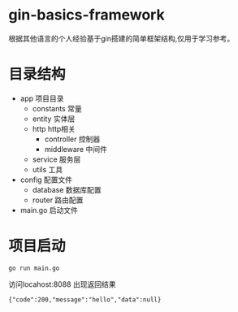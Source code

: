# gin-basics-framework
根据其他语言的个人经验基于gin搭建的简单框架结构,仅用于学习参考。

# 目录结构
- app 项目目录
    -   constants 常量
    -   entity 实体层
    -   http http相关
        -   controller 控制器
        -   middleware 中间件
    -   service 服务层
    -   utils 工具
- config 配置文件
    -  database 数据库配置
    -  router 路由配置
- main.go 启动文件

# 项目启动


```
go run main.go
```
访问locahost:8088 出现返回结果

```
{"code":200,"message":"hello","data":null}
```
